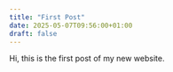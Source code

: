 ```yaml
---
title: "First Post"
date: 2025-05-07T09:56:00+01:00
draft: false
---
```

Hi, this is the first post of my new website.
